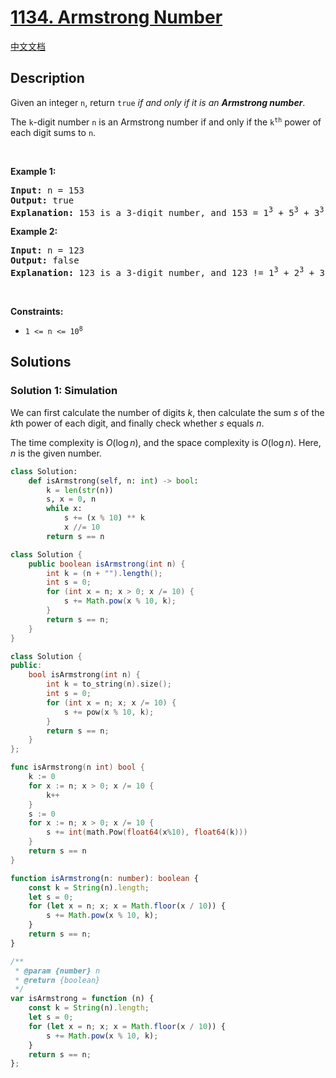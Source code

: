 # [1134. Armstrong Number](https://leetcode.com/problems/armstrong-number)

[中文文档](./solution/1100-1199/1134.Armstrong%20Number/README.md)

<!-- tags:Math -->

## Description

<p>Given an integer <code>n</code>, return <code>true</code> <em>if and only if it is an <strong>Armstrong number</strong></em>.</p>

<p>The <code>k</code>-digit number <code>n</code> is an Armstrong number if and only if the <code>k<sup>th</sup></code> power of each digit sums to <code>n</code>.</p>

<p>&nbsp;</p>
<p><strong class="example">Example 1:</strong></p>

<pre>
<strong>Input:</strong> n = 153
<strong>Output:</strong> true
<strong>Explanation:</strong> 153 is a 3-digit number, and 153 = 1<sup>3</sup> + 5<sup>3</sup> + 3<sup>3</sup>.
</pre>

<p><strong class="example">Example 2:</strong></p>

<pre>
<strong>Input:</strong> n = 123
<strong>Output:</strong> false
<strong>Explanation:</strong> 123 is a 3-digit number, and 123 != 1<sup>3</sup> + 2<sup>3</sup> + 3<sup>3</sup> = 36.
</pre>

<p>&nbsp;</p>
<p><strong>Constraints:</strong></p>

<ul>
	<li><code>1 &lt;= n &lt;= 10<sup>8</sup></code></li>
</ul>

## Solutions

### Solution 1: Simulation

We can first calculate the number of digits $k$, then calculate the sum $s$ of the $k$th power of each digit, and finally check whether $s$ equals $n$.

The time complexity is $O(\log n)$, and the space complexity is $O(\log n)$. Here, $n$ is the given number.

<!-- tabs:start -->

```python
class Solution:
    def isArmstrong(self, n: int) -> bool:
        k = len(str(n))
        s, x = 0, n
        while x:
            s += (x % 10) ** k
            x //= 10
        return s == n
```

```java
class Solution {
    public boolean isArmstrong(int n) {
        int k = (n + "").length();
        int s = 0;
        for (int x = n; x > 0; x /= 10) {
            s += Math.pow(x % 10, k);
        }
        return s == n;
    }
}
```

```cpp
class Solution {
public:
    bool isArmstrong(int n) {
        int k = to_string(n).size();
        int s = 0;
        for (int x = n; x; x /= 10) {
            s += pow(x % 10, k);
        }
        return s == n;
    }
};
```

```go
func isArmstrong(n int) bool {
	k := 0
	for x := n; x > 0; x /= 10 {
		k++
	}
	s := 0
	for x := n; x > 0; x /= 10 {
		s += int(math.Pow(float64(x%10), float64(k)))
	}
	return s == n
}
```

```ts
function isArmstrong(n: number): boolean {
    const k = String(n).length;
    let s = 0;
    for (let x = n; x; x = Math.floor(x / 10)) {
        s += Math.pow(x % 10, k);
    }
    return s == n;
}
```

```js
/**
 * @param {number} n
 * @return {boolean}
 */
var isArmstrong = function (n) {
    const k = String(n).length;
    let s = 0;
    for (let x = n; x; x = Math.floor(x / 10)) {
        s += Math.pow(x % 10, k);
    }
    return s == n;
};
```

<!-- tabs:end -->

<!-- end -->
